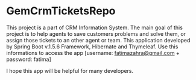# GemCrmTicketsRepo

This project is a part of CRM Information System.
The main goal of this project is to help agents to save customers problems and solve them, or assign those tickets to an other agent or team.
This application developed by Spring Boot v.1.5.6 Framework, Hibernate and Thymeleaf.
Use this informations to access the app [username: fatimazahra@gmail.com + password: fatima]

I hope this app will be helpful for many developers.
